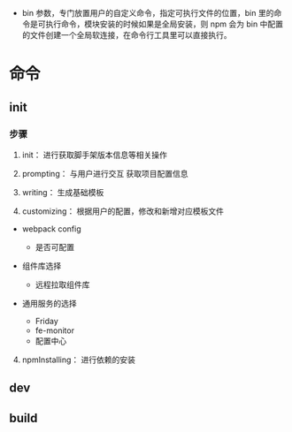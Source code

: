  * bin 参数，专门放置用户的自定义命令，指定可执行文件的位置，bin 里的命令是可执行命令，模块安装的时候如果是全局安装，则 npm 会为 bin 中配置的文件创建一个全局软连接，在命令行工具里可以直接执行。

# 命令
## init

### 步骤
 1. init：
 进行获取脚手架版本信息等相关操作

 2. prompting：
 与用户进行交互 获取项目配置信息

 3. writing：
 生成基础模板

4. customizing：
 根据用户的配置，修改和新增对应模板文件
 * webpack config
    * 是否可配置

 * 组件库选择
    * 远程拉取组件库

 * 通用服务的选择
    * Friday
    * fe-monitor
    * 配置中心
    
 4. npmInstalling：
 进行依赖的安装

 ## dev

 ## build

